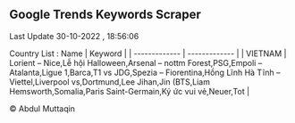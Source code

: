 

## Google Trends Keywords Scraper 
 
Last Update 30-10-2022 , 18:56:06

Country List :
 Name  | Keyword |
| ------------- | ------------- |
| VIETNAM | Lorient – Nice,Lễ hội Halloween,Arsenal – nottm Forest,PSG,Empoli – Atalanta,Ligue 1,Barca,T1 vs JDG,Spezia – Fiorentina,Hồng Lĩnh Hà Tĩnh – Viettel,Liverpool vs,Dortmund,Lee Jihan,Jin (BTS,Liam Hemsworth,Somalia,Paris Saint-Germain,Ký ức vui vẻ,Neuer,Tot |



© Abdul Muttaqin 
